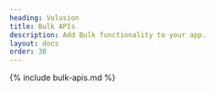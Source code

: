 ```yaml
---
heading: Volusion
title: Bulk APIs
description: Add Bulk functionality to your app.
layout: docs
order: 30
---
```


{% include bulk-apis.md %}
